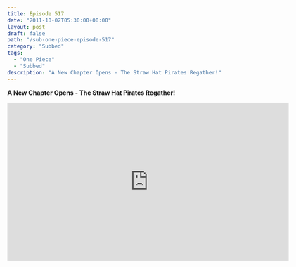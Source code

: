 ```yaml
---
title: Episode 517
date: "2011-10-02T05:30:00+00:00"
layout: post
draft: false
path: "/sub-one-piece-episode-517"
category: "Subbed"
tags:
  - "One Piece"
  - "Subbed"
description: "A New Chapter Opens - The Straw Hat Pirates Regather!"
---
```


**A New Chapter Opens - The Straw Hat Pirates Regather!**

<iframe width="640" height="360" src="https://www.rapidvideo.com/e/G6FRPF4T2N" frameborder="0" marginwidth=0 marginheight=0 scrolling=no allowfullscreen></iframe>

